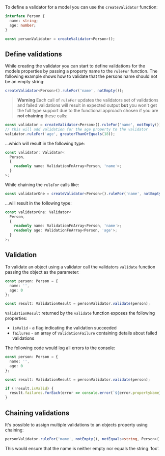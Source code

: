 To define a validator for a model you can use the `createValidator` function:

```typescript
interface Person {
  name: string;
  age: number;
}

const personValidator = createValidator<Person>();
```

## Define validations

While creating the validator you can start to define validations for the models properties by passing a property name to the
`ruleFor` function. The following example shows how to validate that the persons name should not be an empty string:

```typescript
createValidator<Person>().ruleFor('name', notEmpty());
```

> **Warning**
> Each call of `ruleFor` updates the validators set of validations and failed validations will result in expected output **but** you won't get the full type support due to the functional approach chosen if you are **not chaining** these calls:

```typescript
const validator = createValidator<Person>().ruleFor('name', notEmpty());
// this will add validation for the age property to the validator
validator.ruleFor('age', greaterThanOrEquals(18));
```

...which will result in the following type:

```typescript
const validator: Validator<
  Person,
  {
    readonly name: ValidationFnArray<Person, 'name'>;
  }
>;
```

While chaining the `ruleFor` calls like:

```typescript
const validatorOne = createValidator<Person>().ruleFor('name', notEmpty()).ruleFor('age', greaterThanOrEquals(18));
```

...will result in the following type:

```typescript
const validatorOne: Validator<
  Person,
  {
    readonly name: ValidationFnArray<Person, 'name'>;
    readonly age: ValidationFnArray<Person, 'age'>;
  }
>;
```

## Validation

To validate an object using a validator call the validators `validate` function passing the object as the parameter:

```typescript
const person: Person = {
  name: '',
  age: 0
};

const result: ValidationResult = personValidator.validate(person);
```

`ValidationResult` returned by the `validate` function exposes the following properties:

- `isValid` - a flag indicating the validation succeeded
- `failures` - an array of `ValidationFailure` containing details about failed validations

The following code would log all errors to the console:

```typescript
const person: Person = {
  name: '',
  age: 0
};

const result: ValidationResult = personValidator.validate(person);

if (!result.isValid) {
  result.failures.forEach(error => console.error(`${error.propertyName} failed validation. Error was:`, error.message));
}
```

## Chaining validations

It's possible to assign multiple validations to an objects property using chaining:

```typescript
personValidator.ruleFor('name', notEmpty(), notEquals<string, Person>('foo'));
```

This would ensure that the name is neither empty nor equals the string 'foo'.
